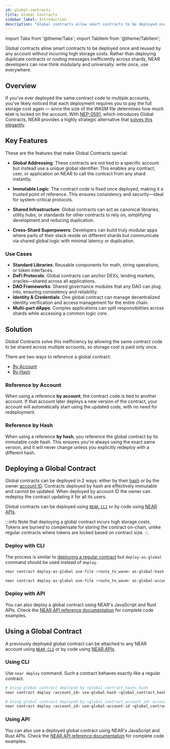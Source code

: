 ```yaml
---
id: global-contracts
title: Global Contracts
sidebar_label: Introduction
description: "Global contracts allow smart contracts to be deployed once and reused by any account without incurring high storage costs."
---
```

import Tabs from '@theme/Tabs';
import TabItem from '@theme/TabItem';

Global contracts allow smart contracts to be deployed once and reused by any account without incurring high storage costs.
Rather than deploying duplicate contracts or routing messages inefficiently across shards, NEAR developers can now think modularly and universally: write once, use everywhere.

## Overview

If you've ever deployed the same contract code to multiple accounts, you’ve likely noticed that each deployment requires you to pay the full storage cost again — since the size of the WASM file determines how much `NEAR` is locked on the account.
With [NEP-0591](https://github.com/near/NEPs/blob/master/neps/nep-0591.md), which introduces Global Contracts, NEAR provides a highly strategic alternative that [solves this elegantly](#solution).

## Key Features

These are the features that make Global Contracts special:

- **Global Addressing**: These contracts are not tied to a specific account but instead use a unique global identifier. This enables any contract, user, or application on NEAR to call the contract from any shard instantly.

- **Immutable Logic**: The contract code is fixed once deployed, making it a trusted point of reference. This ensures consistency and security—ideal for system-critical protocols.

- **Shared Infrastructure**: Global contracts can act as canonical libraries, utility hubs, or standards for other contracts to rely on, simplifying development and reducing duplication.

- **Cross-Shard Superpowers**: Developers can build truly modular apps where parts of their stack reside on different shards but communicate via shared global logic with minimal latency or duplication.

### Use Cases

- **Standard Libraries**: Reusable components for math, string operations, or token interfaces.
- **DeFi Protocols**: Global contracts can anchor DEXs, lending markets, oracles—shared across all applications.
- **DAO Frameworks**: Shared governance modules that any DAO can plug into, ensuring consistency and reliability.
- **Identity & Credentials**: One global contract can manage decentralized identity verification and access management for the entire chain.
- **Multi-part dApps**: Complex applications can split responsibilities across shards while accessing a common logic core.

## Solution

Global Contracts solve this inefficiency by allowing the same contract code to be shared across multiple accounts, so storage cost is paid only once.

There are two ways to reference a global contract:
- [By Account](#reference-by-account)
- [By Hash](#reference-by-hash)

### Reference by Account

When using a reference **by account**, the contract code is tied to another account. If that account later deploys a new version of the contract, your account will automatically start using the updated code, with no need for redeployment.

### Reference by Hash

When using a reference **by hash**, you reference the global contract by its immutable code hash. This ensures you're always using the exact same version, and it will never change unless you explicitly redeploy with a different hash.

## Deploying a Global Contract

Global contracts can be deployed in 2 ways: either by their [hash](#reference-by-hash) or by the owner [account ID](#reference-by-account).
Contracts deployed by hash are effectively immutable and cannot be updated.
When deployed by account ID the owner can redeploy the contract updating it for all its users.

Global contracts can be deployed using [`NEAR CLI`](#deploy-with-cli) or by code using [NEAR APIs](#deploy-with-api).

:::info
Note that deploying a global contract incurs high storage costs. Tokens are burned to compensate for storing the contract on-chain, unlike regular contracts where tokens are locked based on contract size.
:::

### Deploy with CLI

The process is similar to [deploying a regular contract](./release/deploy.md#deploying-the-contract) but `deploy-as-global` command should be used instead of `deploy`.

<Tabs groupId="cli-tabs">
  <TabItem value="by-hash" label="By Hash">

  ```bash
  near contract deploy-as-global use-file <route_to_wasm> as-global-hash <account_id> network-config testnet sign-with-keychain send
  ```
  </TabItem>

  <TabItem value="by-account-id" label="By Account Id">

  ```bash
  near contract deploy-as-global use-file <route_to_wasm> as-global-account-id <account_id> network-config testnet sign-with-keychain send
  ```
  </TabItem>
</Tabs>

### Deploy with API

You can also deploy a global contract using NEAR's JavaScript and Rust APIs.
Check the [NEAR API reference documentation](../tools/near-api.md#deploy-a-global-contract) for complete code examples.

## Using a Global Contract

A previously deployed global contract can be attached to any NEAR account using [`NEAR CLI`](#using-cli) or by code using [NEAR APIs](#using-api).

### Using CLI

Use `near deploy` command. Such a contract behaves exactly like a regular contract.

<Tabs groupId="cli-tabs">
  <TabItem value="by-hash" label="By Hash">

  ```bash
  # Using global contract deployed by <global_contract_hash> hash
  near contract deploy <account_id> use-global-hash <global_contract_hash> without-init-call network-config testnet
  ```
  </TabItem>

  <TabItem value="by-account-id" label="By Account Id">

  ```bash
  # Using global contract deployed by <global_contract_account_id> account id
  near contract deploy <account_id> use-global-account-id <global_contract_account_id> without-init-call network-config testnet
  ```
  </TabItem>
</Tabs>

### Using API

You can also use a deployed global contract using NEAR's JavaScript and Rust APIs.
Check the [NEAR API reference documentation](../tools/near-api.md#use-a-global-contract) for complete code examples.

